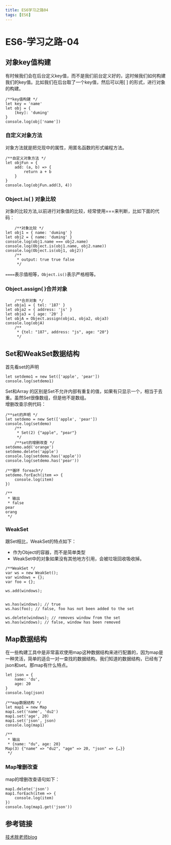 ```yaml
---
title: ES6学习之路04
tags: [ES6]
---
```

# ES6-学习之路-04
## 对象key值构建
有时候我们会在后台定义key值，而不是我们前台定义好的，这时候我们如何构建我们的key值。比如我们在后台取了一个key值，然后可以用[ ] 的形式，进行对象的构建。
```
/**key值构建 */
let key = 'name'
let obj = {
    [key]: 'duming'
}
console.log(obj['name'])
```
### 自定义对象方法
对象方法就是把兑现中的属性，用匿名函数的形式编程方法。
```
/**自定义对象方法 */
let objFun = {
    add: (a, b) => {
        return a + b
    }
}
console.log(objFun.add(3, 4))
```
### Object.is(  ) 对象比较
对象的比较方法,以前进行对象值的比较，经常使用===来判断，比如下面的代码：
```
    /**对象比较 */
let obj1 = { name: 'duming' }
let obj2 = { name: 'duming' }
console.log(obj1.name === obj2.name)
console.log(Object.is(obj1.name, obj2.name))
console.log(Object.is(obj1, obj2))
    /**
     * output: true true false
     */
```
`====`表示值相等，`Object.is()`表示严格相等。

### Object.assign(  )合并对象
```
    /**合并对象 */
let obja1 = { tel: '187' }
let obja2 = { address: 'js' }
let obja3 = { age: '20' }
let objA = Object.assign(obja1, obja2, obja3)
console.log(objA)
    /**
     * {tel: "187", address: "js", age: "20"}
     */
```
## Set和WeakSet数据结构
首先看set的声明
```
let setdemo1 = new Set(['apple', 'pear'])
console.log(setdemo1)
```
Set和Array 的区别是Set不允许内部有重复的值，如果有只显示一个，相当于去重。虽然Set很像数组，但是他不是数组。  
增删改查示例代码：
```
/**set的声明 */
let setdemo = new Set(['apple', 'pear'])
console.log(setdemo)
    /**
     * Set(2) {"apple", "pear"}
     */
    /**set的增删改查 */
setdemo.add('orange')
setdemo.delete('apple')
console.log(setdemo.has('apple'))
console.log(setdemo.has('pear'))

/**循环 foreach*/
setdemo.forEach(item => {
    console.log(item)
})

/**
 * 输出
 * false
pear
orang
 */
```
### WeakSet
跟Set相比，WeakSet的特点如下：
- 作为Object的容器，而不是简单类型
- WeakSet中的对象如果没有其他地方引用，会被垃圾回收吸收掉。
```
/**WeakSet */
var ws = new WeakSet();
var windows = {};
var foo = {};

ws.add(windows);


ws.has(windows); // true
ws.has(foo); // false, foo has not been added to the set

ws.delete(windows); // removes window from the set
ws.has(windows); // false, window has been removed
```
## Map数据结构
在一些构建工具中是非常喜欢使用map这种数据结构来进行配置的，因为map是一种灵活，简单的适合一对一查找的数据结构。我们知道的数据结构，已经有了json和set。那map有什么特点。  
```
let json = {
    name: 'du',
    age: 20
}
console.log(json)

/**map数据结构 */
let map1 = new Map
map1.set('name', 'du2')
map1.set('age', 20)
map1.set('json', json)
console.log(map1)

/**
 * 输出
 * {name: "du", age: 20}
Map(3) {"name" => "du2", "age" => 20, "json" => {…}}
 */
```
### Map增删改查
map的增删改查语句如下：
```
map1.delete('json')
map1.forEach(item => {
    console.log(item)
})
console.log(map1.get('json'))
```


## 参考链接
[技术胖老师blog](http://jspang.com/2017/06/03/es6/#9es6)
